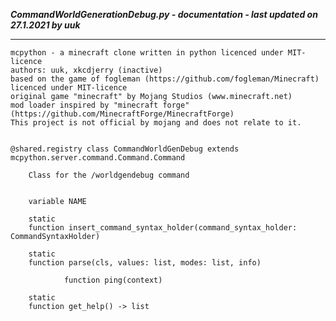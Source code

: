 ***CommandWorldGenerationDebug.py - documentation - last updated on 27.1.2021 by uuk***
___

    mcpython - a minecraft clone written in python licenced under MIT-licence
    authors: uuk, xkcdjerry (inactive)
    based on the game of fogleman (https://github.com/fogleman/Minecraft) licenced under MIT-licence
    original game "minecraft" by Mojang Studios (www.minecraft.net)
    mod loader inspired by "minecraft forge" (https://github.com/MinecraftForge/MinecraftForge)
    This project is not official by mojang and does not relate to it.


    @shared.registry class CommandWorldGenDebug extends mcpython.server.command.Command.Command
        
        Class for the /worldgendebug command


        variable NAME

        static
        function insert_command_syntax_holder(command_syntax_holder: CommandSyntaxHolder)

        static
        function parse(cls, values: list, modes: list, info)

                function ping(context)

        static
        function get_help() -> list